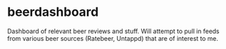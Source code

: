 # beerdashboard
Dashboard of relevant beer reviews and stuff.  Will attempt to pull in feeds from various beer sources (Ratebeer, Untappd) that are of interest to me.
